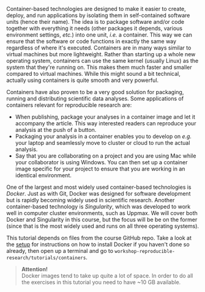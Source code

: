 Container-based technologies are designed to make it easier to create, deploy,
and run applications by isolating them in self-contained software units (hence
their name). The idea is to package software and/or code together with
everything it needs (other packages it depends, various environment settings,
*etc.*) into one unit, *i.e.* a container. This way we can ensure that the
software or code functions in exactly the same way regardless of where it's
executed. Containers are in many ways similar to virtual machines but more
lightweight. Rather than starting up a whole new operating system, containers
can use the same kernel (usually Linux) as the system that they're running on.
This makes them much faster and smaller compared to virtual machines. While
this might sound a bit technical, actually using containers is quite smooth and
very powerful.

Containers have also proven to be a very good solution for packaging, running
and distributing scientific data analyses. Some applications of containers
relevant for reproducible research are:

* When publishing, package your analyses in a container image and let it
  accompany the article. This way interested readers can reproduce your analysis
  at the push of a button.
* Packaging your analysis in a container enables you to develop on *e.g.* your
  laptop and seamlessly move to cluster or cloud to run the actual analysis.
* Say that you are collaborating on a project and you are using Mac while your
  collaborator is using Windows. You can then set up a container image specific
  for your project to ensure that you are working in an identical environment.

One of the largest and most widely used container-based technologies is
*Docker*. Just as with Git, Docker was designed for software development but is
rapidly becoming widely used in scientific research. Another container-based
technology is *Singularity*, which was developed to work well in computer
cluster environments, such as Uppmax. We will cover both Docker and Singularity
in this course, but the focus will be be on the former (since that is the most
widely used and runs on all three operating systems).

This tutorial depends on files from the course GitHub repo. Take a look at the
[setup](pre-course-setup) for instructions on how to install Docker if you
haven't done so already, then open up a terminal and go to
`workshop-reproducible-research/tutorials/containers`.

> **Attention!** <br>
> Docker images tend to take up quite a lot of space. In order to do all
> the exercises in this tutorial you need to have ~10 GB available.
